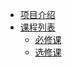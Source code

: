-   [项目介绍](README.md)
-   [课程列表](docs/作业及实验报告/README.md)
    -   [必修课](docs/作业及实验报告/必修课/README.md)
    -   [选修课](docs/作业及实验报告/选修课/README.md)